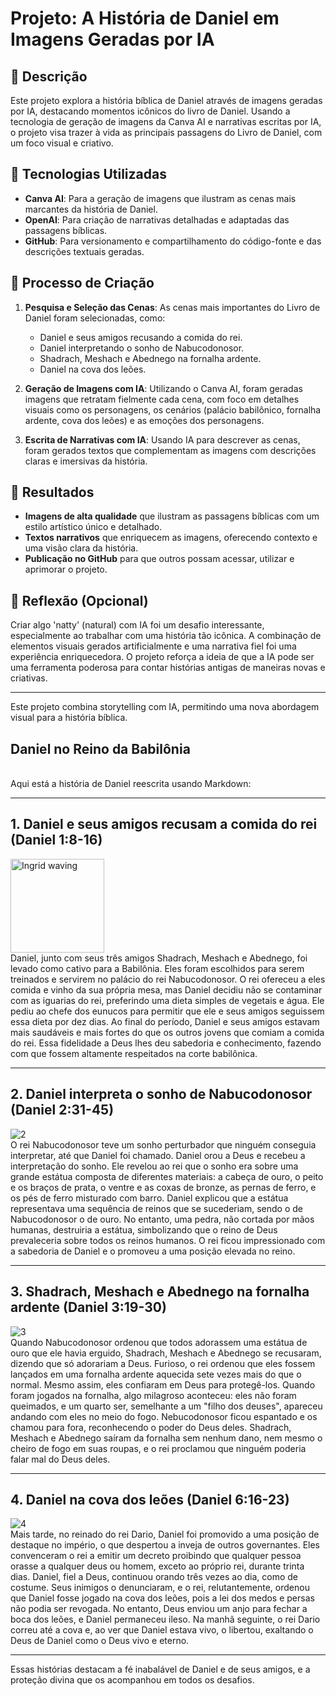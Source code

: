# **Projeto: A História de Daniel em Imagens Geradas por IA**

## 📒 **Descrição**
Este projeto explora a história bíblica de Daniel através de imagens geradas por IA, destacando momentos icônicos do livro de Daniel. Usando a tecnologia de geração de imagens da Canva AI e narrativas escritas por IA, o projeto visa trazer à vida as principais passagens do Livro de Daniel, com um foco visual e criativo.

## 🤖 **Tecnologias Utilizadas**
- **Canva AI**: Para a geração de imagens que ilustram as cenas mais marcantes da história de Daniel.
- **OpenAI**: Para criação de narrativas detalhadas e adaptadas das passagens bíblicas.
- **GitHub**: Para versionamento e compartilhamento do código-fonte e das descrições textuais geradas.

## 🧐 **Processo de Criação**
1. **Pesquisa e Seleção das Cenas**: As cenas mais importantes do Livro de Daniel foram selecionadas, como:
   - Daniel e seus amigos recusando a comida do rei.
   - Daniel interpretando o sonho de Nabucodonosor.
   - Shadrach, Meshach e Abednego na fornalha ardente.
   - Daniel na cova dos leões.
   
2. **Geração de Imagens com IA**: Utilizando o Canva AI, foram geradas imagens que retratam fielmente cada cena, com foco em detalhes visuais como os personagens, os cenários (palácio babilônico, fornalha ardente, cova dos leões) e as emoções dos personagens.

3. **Escrita de Narrativas com IA**: Usando IA para descrever as cenas, foram gerados textos que complementam as imagens com descrições claras e imersivas da história.

## 🚀 **Resultados**
- **Imagens de alta qualidade** que ilustram as passagens bíblicas com um estilo artístico único e detalhado.
- **Textos narrativos** que enriquecem as imagens, oferecendo contexto e uma visão clara da história.
- **Publicação no GitHub** para que outros possam acessar, utilizar e aprimorar o projeto.

## 💭 **Reflexão (Opcional)**
Criar algo 'natty' (natural) com IA foi um desafio interessante, especialmente ao trabalhar com uma história tão icônica. A combinação de elementos visuais gerados artificialmente e uma narrativa fiel foi uma experiência enriquecedora. O projeto reforça a ideia de que a IA pode ser uma ferramenta poderosa para contar histórias antigas de maneiras novas e criativas.

---

Este projeto combina storytelling com IA, permitindo uma nova abordagem visual para a história bíblica.


## Daniel no Reino da Babilônia
<br>
Aqui está a história de Daniel reescrita usando Markdown:

---

## 1. **Daniel e seus amigos recusam a comida do rei (Daniel 1:8-16)**

<img src="https://github.com/user-attachments/assets/71a3183b-34a6-473c-a7c6-4466ff87a484" min-width="100px" max-width="200px" width="150px" align="center" alt="Ingrid waving">
<br>
Daniel, junto com seus três amigos Shadrach, Meshach e Abednego, foi levado como cativo para a Babilônia. Eles foram escolhidos para serem treinados e servirem no palácio do rei Nabucodonosor. O rei ofereceu a eles comida e vinho da sua própria mesa, mas Daniel decidiu não se contaminar com as iguarias do rei, preferindo uma dieta simples de vegetais e água. Ele pediu ao chefe dos eunucos para permitir que ele e seus amigos seguissem essa dieta por dez dias. Ao final do período, Daniel e seus amigos estavam mais saudáveis e mais fortes do que os outros jovens que comiam a comida do rei. Essa fidelidade a Deus lhes deu sabedoria e conhecimento, fazendo com que fossem altamente respeitados na corte babilônica.

---

## 2. **Daniel interpreta o sonho de Nabucodonosor (Daniel 2:31-45)**
![2](https://github.com/user-attachments/assets/a26e69db-eba6-47d7-89fe-8810060575b4)
<br>
O rei Nabucodonosor teve um sonho perturbador que ninguém conseguia interpretar, até que Daniel foi chamado. Daniel orou a Deus e recebeu a interpretação do sonho. Ele revelou ao rei que o sonho era sobre uma grande estátua composta de diferentes materiais: a cabeça de ouro, o peito e os braços de prata, o ventre e as coxas de bronze, as pernas de ferro, e os pés de ferro misturado com barro. Daniel explicou que a estátua representava uma sequência de reinos que se sucederiam, sendo o de Nabucodonosor o de ouro. No entanto, uma pedra, não cortada por mãos humanas, destruiria a estátua, simbolizando que o reino de Deus prevaleceria sobre todos os reinos humanos. O rei ficou impressionado com a sabedoria de Daniel e o promoveu a uma posição elevada no reino.

---

## 3. **Shadrach, Meshach e Abednego na fornalha ardente (Daniel 3:19-30)**
![3](https://github.com/user-attachments/assets/cecc9f15-036e-408f-9bc5-89bfdfd9493d)
<br>
Quando Nabucodonosor ordenou que todos adorassem uma estátua de ouro que ele havia erguido, Shadrach, Meshach e Abednego se recusaram, dizendo que só adorariam a Deus. Furioso, o rei ordenou que eles fossem lançados em uma fornalha ardente aquecida sete vezes mais do que o normal. Mesmo assim, eles confiaram em Deus para protegê-los. Quando foram jogados na fornalha, algo milagroso aconteceu: eles não foram queimados, e um quarto ser, semelhante a um "filho dos deuses", apareceu andando com eles no meio do fogo. Nebucodonosor ficou espantado e os chamou para fora, reconhecendo o poder do Deus deles. Shadrach, Meshach e Abednego saíram da fornalha sem nenhum dano, nem mesmo o cheiro de fogo em suas roupas, e o rei proclamou que ninguém poderia falar mal do Deus deles.

---

## 4. **Daniel na cova dos leões (Daniel 6:16-23)**
![4](https://github.com/user-attachments/assets/1d6eebcb-e17f-4d95-ad7f-06b4aeb293d9)
<br>
Mais tarde, no reinado do rei Dario, Daniel foi promovido a uma posição de destaque no império, o que despertou a inveja de outros governantes. Eles convenceram o rei a emitir um decreto proibindo que qualquer pessoa orasse a qualquer deus ou homem, exceto ao próprio rei, durante trinta dias. Daniel, fiel a Deus, continuou orando três vezes ao dia, como de costume. Seus inimigos o denunciaram, e o rei, relutantemente, ordenou que Daniel fosse jogado na cova dos leões, pois a lei dos medos e persas não podia ser revogada. No entanto, Deus enviou um anjo para fechar a boca dos leões, e Daniel permaneceu ileso. Na manhã seguinte, o rei Dario correu até a cova e, ao ver que Daniel estava vivo, o libertou, exaltando o Deus de Daniel como o Deus vivo e eterno.

---

Essas histórias destacam a fé inabalável de Daniel e de seus amigos, e a proteção divina que os acompanhou em todos os desafios.

